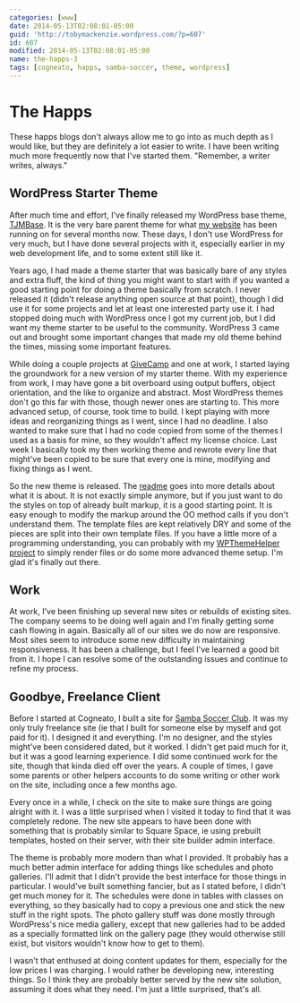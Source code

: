 ```yaml
---
categories: [www]
date: 2014-05-13T02:08:01-05:00
guid: 'http://tobymackenzie.wordpress.com/?p=607'
id: 607
modified: 2014-05-13T02:08:01-05:00
name: the-happs-3
tags: [cogneato, happs, samba-soccer, theme, wordpress]
---
```


The Happs
=========

These happs blogs don't always allow me to go into as much depth as I would like, but they are definitely a lot easier to write.  I have been writing much more frequently now that I've started them.  "Remember, a writer writes, always."

WordPress Starter Theme
-----------------------

After much time and effort, I've finally released my WordPress base theme, [TJMBase](https://github.com/tobymackenzie/wp-TJMBaseTheme).  It is the very bare parent theme for what [my website](https://www.tobymackenzie.com) has been running on for several months now.  These days, I don't use WordPress for very much, but I have done several projects with it, especially earlier in my web development life, and to some extent still like it.

Years ago, I had made a theme starter that was basically bare of any styles and extra fluff, the kind of thing you might want to start with if you wanted a good starting point for doing a theme basically from scratch.  I never released it (didn't release anything open source at that point), though I did use it for some projects and let at least one interested party use it.  I had stopped doing much with WordPress once I got my current job, but I did want my theme starter to be useful to the community.  WordPress 3 came out and brought some important changes that made my old theme behind the times, missing some important features.

<!--more-->

While doing a couple projects at [GiveCamp](http://clevelandgivecamp.org/) and one at work, I started laying the groundwork for a new version of my starter theme.  With my experience from work, I may have gone a bit overboard using output buffers, object orientation, and the like to organize and abstract.  Most WordPress themes don't go this far with those, though newer ones are starting to.  This more advanced setup, of course, took time to build.  I kept playing with more ideas and reorganizing things as I went, since I had no deadline.  I also wanted to make sure that I had no code copied from some of the themes I used as a basis for mine, so they wouldn't affect my license choice.  Last week I basically took my then working theme and rewrote every line that might've been copied to be sure that every one is mine, modifying and fixing things as I went.

So the new theme is released.  The [readme](https://github.com/tobymackenzie/wp-TJMBaseTheme/blob/master/README.md) goes into more details about what it is about.  It is not exactly simple anymore, but if you just want to do the styles on top of already built markup, it is a good starting point.  It is easy enough to modify the markup around the OO method calls if you don't understand them.  The template files are kept relatively DRY and some of the pieces are split into their own template files.  If you have a little more of a programming understanding, you can probably with my [WPThemeHelper project](https://github.com/tobymackenzie/WPThemeHelper) to simply render files or do some more advanced theme setup.  I'm glad it's finally out there.

Work
----

At work, I've been finishing up several new sites or rebuilds of existing sites.  The company seems to be doing well again and I'm finally getting some cash flowing in again.  Basically all of our sites we do now are responsive.  Most sites seem to introduce some new difficulty in maintaining responsiveness.  It has been a challenge, but I feel I've learned a good bit from it.  I hope I can resolve some of the outstanding issues and continue to refine my process.

Goodbye, Freelance Client
-------------------------

Before I started at Cogneato, I built a site for [Samba Soccer Club](http://www.sambasoccerclub.org/).  It was my only truly freelance site (ie that I built for someone else by myself and got paid for it).  I designed it and everything.  I'm no designer, and the styles might've been considered dated, but it worked.  I didn't get paid much for it, but it was a good learning experience.  I did some continued work for the site, though that kinda died off over the years.  A couple of times, I gave some parents or other helpers accounts to do some writing or other work on the site, including once a few months ago.

Every once in a while, I check on the site to make sure things are going alright with it.  I was a little surprised when I visited it today to find that it was completely redone.  The new site appears to have been done with something that is probably similar to Square Space, ie using prebuilt templates, hosted on their server, with their site builder admin interface.

The theme is probably more modern than what I provided.  It probably has a much better admin interface for adding things like schedules and photo galleries.  I'll admit that I didn't provide the best interface for those things in particular.  I would've built something fancier, but as I stated before, I didn't get much money for it.  The schedules were done in tables with classes on everything, so they basically had to copy a previous one and stick the new stuff in the right spots.  The photo gallery stuff was done mostly through WordPress's nice media gallery, except that new galleries had to be added as a specially formatted link on the gallery page (they would otherwise still exist, but visitors wouldn't know how to get to them).

I wasn't that enthused at doing content updates for them, especially for the low prices I was charging.  I would rather be developing new, interesting things.  So I think they are probably better served by the new site solution, assuming it does what they need.  I'm just a little surprised, that's all.
